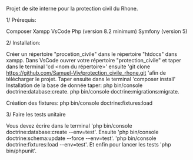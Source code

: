 Projet de site interne pour la protection civil du Rhone.

1/ Prérequis:

Composer
Xampp
VsCode
Php (version 8.2 minimum)
Symfony (version 5)

2/ Installation:

Créer un répertoire "procetion_civile" dans le répertoire "htdocs" dans xampp. Dans VsCode ouvrer votre répertoire "protection_civile" et taper dans le terminal 'cd <nom du répertoire>' ensuite 'git clone https://github.com/Samuel-Viv/protection_civile_rhone.git 'afin de télécharger le projet. Taper ensuite dans le terminal 'composer install' Installation de la base de donnée taper:
php bin/console doctrine:database:create.
php bin/console doctrine:migrations:migrate.

Création des fixtures: php bin/console doctrine:fixtures:load

3/ Faire les tests unitaire

Vous devez écrire dans le terminal 'php bin/console doctrine:database:create --env=test'.
Ensuite 'php bin/console doctrine:schema:update --force --env=test'.
'php bin/console doctrine:fixtures:load --env=test'.
Et enfin pour lancer les tests 'php bin/phpunit'.

